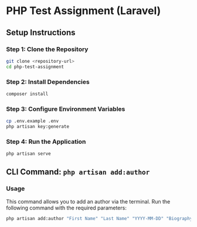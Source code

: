 # PHP Test Assignment (Laravel)

## Setup Instructions

### Step 1: Clone the Repository
```bash
git clone <repository-url>
cd php-test-assignment
```

### Step 2: Install Dependencies
```bash
composer install
```

### Step 3: Configure Environment Variables
```bash
cp .env.example .env
php artisan key:generate
```

### Step 4: Run the Application
```bash
php artisan serve
```

## CLI Command: `php artisan add:author`

### Usage

This command allows you to add an author via the terminal. Run the following command with the required parameters:

```bash
php artisan add:author "First Name" "Last Name" "YYYY-MM-DD" "Biography" "Gender" "Place of Birth"
```

